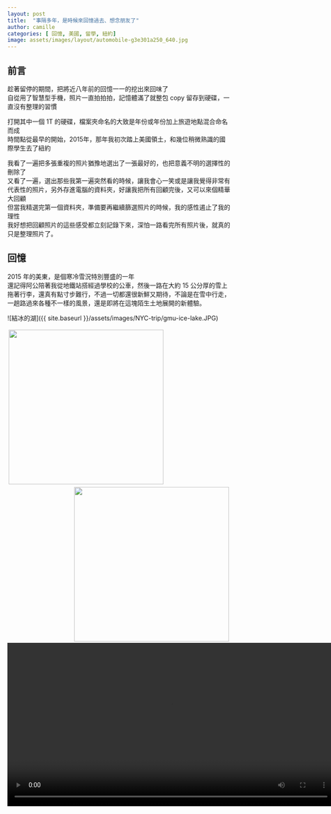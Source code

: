 ```yaml
---
layout: post
title:  "事隔多年，是時候來回憶過去、想念朋友了"
author: camille
categories: [ 回憶, 美國, 留學, 紐約]
image: assets/images/layout/automobile-g3e301a250_640.jpg
---
```


## 前言
趁著留停的期間，把將近八年前的回憶一一的挖出來回味了<br>
自從用了智慧型手機，照片一直拍拍拍，記憶體滿了就整包 copy 留存到硬碟，一直沒有整理的習慣

打開其中一個 1T 的硬碟，檔案夾命名的大致是年份或年份加上旅遊地點混合命名而成<br>
時間點從最早的開始，2015年，那年我初次踏上美國領土，和幾位稍微熟識的國際學生去了紐約

我看了一遍把多張重複的照片猶豫地選出了一張最好的，也把意義不明的選擇性的刪除了<br>
又看了一遍，選出那些我第一遍突然看的時候，讓我會心一笑或是讓我覺得非常有代表性的照片，另外存進電腦的資料夾，好讓我把所有回顧完後，又可以來個精華大回顧<br>
但當我精選完第一個資料夾，準備要再繼續篩選照片的時候，我的感性遏止了我的理性<br>
我好想把回顧照片的這些感受都立刻記錄下來，深怕一路看完所有照片後，就真的只是整理照片了。

## 回憶

2015 年的美東，是個寒冷雪況特別豐盛的一年<br>
還記得阿公陪著我從地鐵站搭經過學校的公車，然後一路在大約 15 公分厚的雪上拖著行李，還真有點寸步難行，不過一切都還很新鮮又期待，不論是在雪中行走，一趟路過來各種不一樣的風景，還是即將在這塊陌生土地展開的新體驗。<br>

![結冰的湖]({{ site.baseurl }}/assets/images/NYC-trip/gmu-ice-lake.JPG)

<div style="float:left;border:solid 1px 000;margin:3px;"><img src="{{ site.baseurl }}/assets/images/NYC-trip/gmu-ice-lake.JPG" width="350"></div>

<div style="float:right;border:solid 1px 000;margin:3px;"><img src="{{ site.baseurl }}/assets/images/NYC-trip/gmu-ice-lake.JPG" width="350"></div>






<video width="740" controls>
    <source src="{{ site.baseurl }}/assets/images/NYC-trip/drive-in-snow.MOV" type="video/mp4">
</video>